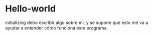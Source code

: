 # Hello-world
initializing
debo escribir algo sobre mi, y se supone que esto me va a ayudar a entender cómo funciona este programa.
